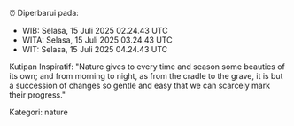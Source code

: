 ⏰ Diperbarui pada:
- WIB: Selasa, 15 Juli 2025 02.24.43 UTC
- WITA: Selasa, 15 Juli 2025 03.24.43 UTC
- WIT: Selasa, 15 Juli 2025 04.24.43 UTC

Kutipan Inspiratif:
"Nature gives to every time and season some beauties of its own; and from morning to night, as from the cradle to the grave, it is but a succession of changes so gentle and easy that we can scarcely mark their progress."


Kategori: nature

